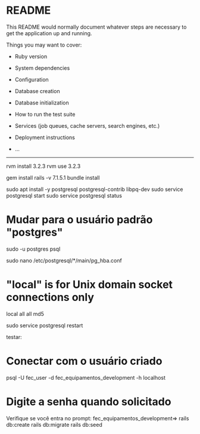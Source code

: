 # README

This README would normally document whatever steps are necessary to get the
application up and running.

Things you may want to cover:

* Ruby version

* System dependencies

* Configuration

* Database creation

* Database initialization

* How to run the test suite

* Services (job queues, cache servers, search engines, etc.)

* Deployment instructions

* ...

--------
rvm install 3.2.3
rvm use 3.2.3

gem install rails -v 7.1.5.1
bundle install


sudo apt install -y postgresql postgresql-contrib libpq-dev
sudo service postgresql start
sudo service postgresql status

# Mudar para o usuário padrão "postgres"
sudo -u postgres psql

sudo nano /etc/postgresql/*/main/pg_hba.conf

# "local" is for Unix domain socket connections only
local   all             all                                     md5

sudo service postgresql restart


testar: 
# Conectar com o usuário criado
psql -U fec_user -d fec_equipamentos_development -h localhost
# Digite a senha quando solicitado
Verifique se você entra no prompt: fec_equipamentos_development=>
rails db:create
rails db:migrate
rails db:seed